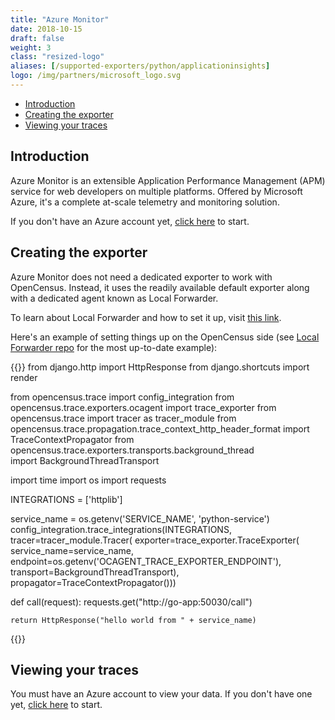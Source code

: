 ```yaml
---
title: "Azure Monitor"
date: 2018-10-15
draft: false
weight: 3
class: "resized-logo"
aliases: [/supported-exporters/python/applicationinsights]
logo: /img/partners/microsoft_logo.svg
---
```


- [Introduction](#introduction)
- [Creating the exporter](#creating-the-exporter)
- [Viewing your traces](#viewing-your-traces)

## Introduction
Azure Monitor is an extensible Application Performance Management (APM) service for web developers on multiple platforms. Offered by Microsoft Azure, it's a complete at-scale telemetry and monitoring solution.

If you don't have an Azure account yet, [click here](https://docs.microsoft.com/en-us/azure/application-insights/app-insights-overview) to start.

## Creating the exporter
Azure Monitor does not need a dedicated exporter to work with OpenCensus. Instead, it uses the readily available default exporter along with a dedicated agent known as Local Forwarder. 

To learn about Local Forwarder and how to set it up, visit [this link](https://docs.microsoft.com/en-us/azure/application-insights/opencensus-local-forwarder).

Here's an example of setting things up on the OpenCensus side (see [Local Forwarder repo](https://github.com/Microsoft/ApplicationInsights-LocalForwarder/blob/master/examples/opencensus/python-app/app/views.py) for the most up-to-date example):

{{<highlight python>}}
from django.http import HttpResponse
from django.shortcuts import render

from opencensus.trace import config_integration
from opencensus.trace.exporters.ocagent import trace_exporter
from opencensus.trace import tracer as tracer_module
from opencensus.trace.propagation.trace_context_http_header_format import TraceContextPropagator
from opencensus.trace.exporters.transports.background_thread \
    import BackgroundThreadTransport

import time
import os
import requests

INTEGRATIONS = ['httplib']

service_name = os.getenv('SERVICE_NAME', 'python-service')
config_integration.trace_integrations(INTEGRATIONS, tracer=tracer_module.Tracer(
    exporter=trace_exporter.TraceExporter(
        service_name=service_name,
        endpoint=os.getenv('OCAGENT_TRACE_EXPORTER_ENDPOINT'),
        transport=BackgroundThreadTransport),
    propagator=TraceContextPropagator()))


def call(request):
    requests.get("http://go-app:50030/call")

    return HttpResponse("hello world from " + service_name)
{{</highlight>}}


## Viewing your traces
You must have an Azure account to view your data. If you don't have one yet, [click here](https://docs.microsoft.com/en-us/azure/application-insights/app-insights-overview) to start.
